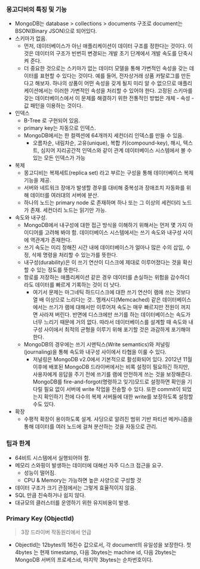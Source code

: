 ### 몽고디비의 특징 및 기능

- MongoDB는 database > collections > documents 구조로 document는 BSON(Binary JSON)으로 되어있다.
- 스키마가 없음.
   - 먼저, 데이터베이스가 아닌 애플리케이션이 데이터 구조를 정한다는 것이다. 이것은 데이터의 구조가 빈번히 변경되는 개발 초기 단계에서 개발 속도를 단축시켜 준다.
   - 더 중요한 것으로는 스키마가 없는 데이터 모델을 통해 가변적인 속성을 갖는 데이터를 표현할 수 있다는 것이다.  예를 들어, 전자상거래 상품 카탈로그를 만든다고 해보자. 하나의 상품이 어떤 속성을 갖게 될지 미리 알 수 없으므로 애플리케이션에서는 이러한 가변적인 속성을 처리할 수 있어야 한다. 고정된 스키마를 갖는 데이터베이스에서 이 문제를 해결하기 위한 전통적인 방법은 개체 - 속성 - 값 패턴을 이용하는 것이다.
- 인덱스
  - B-Tree 로 구현되어 있음.
  - primary key는 자동으로 인덱스.
  - MongoDB에서는 한 컬렉션에 64개까지 세컨더리 인덱스를 만들 수 있음.
    - 오름차순, 내림차순, 고유(unique), 복합 키(compound-key), 해시, 텍스트, 심지어 지리공간적 인덱스와 같이 관계 데이터베이스 시스템에서 볼 수 있는 모든 인덱스가 가능
- 복제
    - 몽고디비는 복제세트(replica set) 라고 부르는 구성을 통해 데이터베이스 복제 기능을 제공.
    - 서버와 네트워크 장애가 발생할 경우를 대비해 중복성과 장애조치 자동화를 위해 데이터를 여러대의 서버에 분산.
    - 하나의 노드는 primary node 로 존재하며 하나 또는 그 이상의 세컨더리 노드가 존재. 세컨더리 노드는 읽기만 가능.
 - 속도와 내구성.
    - MongoDB에서 내구성에 대한 접근 방식을 이해하기 위해서는 먼저 몇 가지 아이디어를 고려해 봐야 함. 데이터베이스 시스템에서는 쓰기 속도와 내구성 사이에 역관계가 존재한다.
    - 쓰기 속도는 미리 정해진 시간 내에 데이터베이스가 얼마나 많은 수의 삽입, 수정, 삭제 명령을 처리할 수 있는가를 뜻한다.
    - 내구성(durability)은 이 쓰기 연산이 디스크에 제대로 이루어졌다는 것을 확신할 수 있는 정도를 뜻한다.
    - 항로를 저장하는 애플리케이션 같은 경우 데이터를 손실하는 위험을 감수하더라도 데이터를 빠르게 기록하는 것이 더 낫다.
        - 여기서 문제는 마그네틱 하드디스크에 대한 쓰기 연산이 램에 쓰는 것보다 열 배 이상으로 느리다는 것.. 멤캐시디(Memcached) 같은 데이터베이스에서는 쓰기가 램에 대해서만 이루어져 속도는 매우 빠르지만 전원이 꺼지면 사라져 버린다. 반면에 디스크에만 쓰기를 하는 데이터베이스는 속도가 너무 느리기 때문에 거의 없다. 따라서 데이터베이스를 설계할 때 속도와 내구성 사이에서 최적의 균형을 이루기 위해 포기할 것은 과감하게 포기해야 한다.
    - MongoDB의 경우에는 쓰기 시맨틱스(Write semantics)와 저널링(journaling)을 통해 속도와 내구성 사이에서 타협을 이룰 수 있다.
        - 저널링은 MongoDB v2.0에서 기본적으로 활성화되어 있다. 2012년 11월 이후에 배포된 MongoDB 드라이버에서는 비록 설정이 필요하긴 하지만, 사용자에게 응답을 주기 전에 쓰기를 램에 안전하게 쓰는 것을 보장해준다. MongoDB를 fire-and-forgot(명령하고 잊기)모드로 설정하면 확인을 기다릴 필요 없이 서버에 write 작업을 전송할 수 있다. 또한 commit이 되었는지 확인하기 전에 다수의 복제 서버들에 대한 write를 보장하도록 설정할 수도 있다.
  - 확장
    - 수평적 확장이 용이하도록 설계. 샤딩으로 알려진 범위 기반 파티션 메커니즘을 통해 데이터를 여러 노드에 걸쳐 분산하는 것을 자동으로 관리.

### 팁과 한계
 - 64비트 시스템에서 실행되어야 함.
 - 메모리 스와핑이 발생하는 데이터에 대해선 자주 디스크 접근을 요구.
    - 성능이 떨어짐.
    - CPU & Memory는 가능하면 높은 사양으로 구성할 것
 - 데이터 구조가 크기 관점에서는 그렇게 효율적이지 않음.
 - SQL 만큼 친숙하거나 쉽지 않다.
 - 대규모의 클러스터를 운영하기 위한 유지비용이 발생.

### Primary Key (ObjectId)
 > 3장 드라이버 작동원리에서 언급
 - ObjectId는 12bytes의 16진수 값으로서, 각 document의 유일성을 보장한다. 첫 4bytes 는 현재 timestamp, 다음 3bytes는 machine id, 다음 2bytes는 MongoDB 서버의 프로세스id, 마지막 3bytes는 순차번호이다.